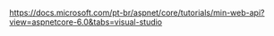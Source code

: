 https://docs.microsoft.com/pt-br/aspnet/core/tutorials/min-web-api?view=aspnetcore-6.0&tabs=visual-studio
